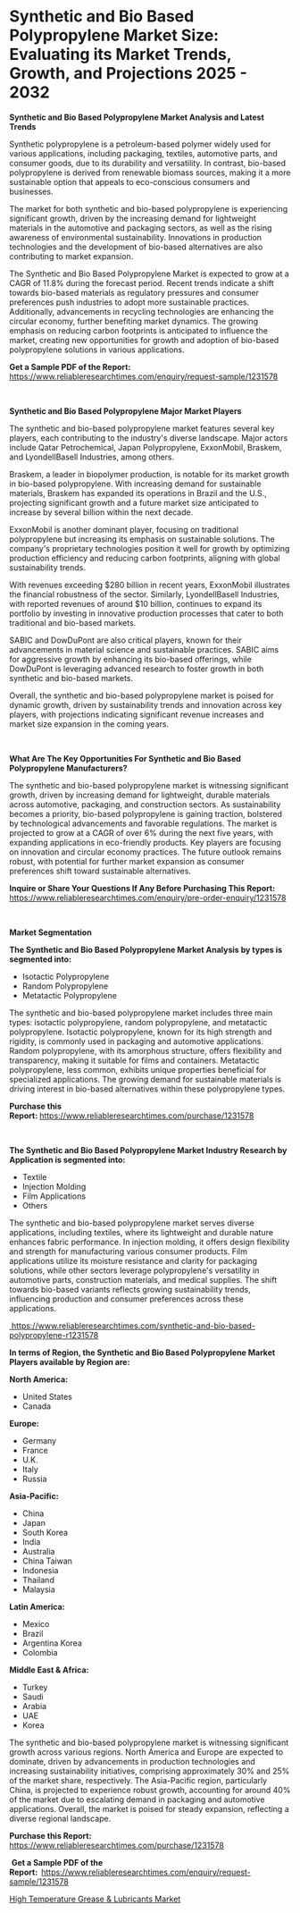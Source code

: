 <p><h1>Synthetic and Bio Based Polypropylene Market Size: Evaluating its Market Trends, Growth, and Projections 2025 - 2032</h1></p><p><strong>Synthetic and Bio Based Polypropylene Market Analysis and Latest Trends</strong></p>
<p><p>Synthetic polypropylene is a petroleum-based polymer widely used for various applications, including packaging, textiles, automotive parts, and consumer goods, due to its durability and versatility. In contrast, bio-based polypropylene is derived from renewable biomass sources, making it a more sustainable option that appeals to eco-conscious consumers and businesses. </p><p>The market for both synthetic and bio-based polypropylene is experiencing significant growth, driven by the increasing demand for lightweight materials in the automotive and packaging sectors, as well as the rising awareness of environmental sustainability. Innovations in production technologies and the development of bio-based alternatives are also contributing to market expansion. </p><p>The Synthetic and Bio Based Polypropylene Market is expected to grow at a CAGR of 11.8% during the forecast period. Recent trends indicate a shift towards bio-based materials as regulatory pressures and consumer preferences push industries to adopt more sustainable practices. Additionally, advancements in recycling technologies are enhancing the circular economy, further benefiting market dynamics. The growing emphasis on reducing carbon footprints is anticipated to influence the market, creating new opportunities for growth and adoption of bio-based polypropylene solutions in various applications.</p></p>
<p><strong>Get a Sample PDF of the Report:&nbsp;</strong> <a href="https://www.reliableresearchtimes.com/enquiry/request-sample/1231578?utm_campaign=2255&utm_medium=2&utm_source=Github&utm_content=ia&utm_term=03042025&utm_id=synthetic-and-bio-based-polypropylene">https://www.reliableresearchtimes.com/enquiry/request-sample/1231578</a></p>
<p>&nbsp;</p>
<p><strong>Synthetic and Bio Based Polypropylene Major Market Players</strong></p>
<p><p>The synthetic and bio-based polypropylene market features several key players, each contributing to the industry's diverse landscape. Major actors include Qatar Petrochemical, Japan Polypropylene, ExxonMobil, Braskem, and LyondellBasell Industries, among others.</p><p>Braskem, a leader in biopolymer production, is notable for its market growth in bio-based polypropylene. With increasing demand for sustainable materials, Braskem has expanded its operations in Brazil and the U.S., projecting significant growth and a future market size anticipated to increase by several billion within the next decade.</p><p>ExxonMobil is another dominant player, focusing on traditional polypropylene but increasing its emphasis on sustainable solutions. The company's proprietary technologies position it well for growth by optimizing production efficiency and reducing carbon footprints, aligning with global sustainability trends.</p><p>With revenues exceeding $280 billion in recent years, ExxonMobil illustrates the financial robustness of the sector. Similarly, LyondellBasell Industries, with reported revenues of around $10 billion, continues to expand its portfolio by investing in innovative production processes that cater to both traditional and bio-based markets.</p><p>SABIC and DowDuPont are also critical players, known for their advancements in material science and sustainable practices. SABIC aims for aggressive growth by enhancing its bio-based offerings, while DowDuPont is leveraging advanced research to foster growth in both synthetic and bio-based markets.</p><p>Overall, the synthetic and bio-based polypropylene market is poised for dynamic growth, driven by sustainability trends and innovation across key players, with projections indicating significant revenue increases and market size expansion in the coming years.</p></p>
<p>&nbsp;</p>
<p><strong>What Are The Key Opportunities For Synthetic and Bio Based Polypropylene Manufacturers?</strong></p>
<p><p>The synthetic and bio-based polypropylene market is witnessing significant growth, driven by increasing demand for lightweight, durable materials across automotive, packaging, and construction sectors. As sustainability becomes a priority, bio-based polypropylene is gaining traction, bolstered by technological advancements and favorable regulations. The market is projected to grow at a CAGR of over 6% during the next five years, with expanding applications in eco-friendly products. Key players are focusing on innovation and circular economy practices. The future outlook remains robust, with potential for further market expansion as consumer preferences shift toward sustainable alternatives.</p></p>
<p><strong>Inquire or Share Your Questions If Any Before Purchasing This Report:</strong> <a href="https://www.reliableresearchtimes.com/enquiry/pre-order-enquiry/1231578?utm_campaign=2255&utm_medium=2&utm_source=Github&utm_content=ia&utm_term=03042025&utm_id=synthetic-and-bio-based-polypropylene">https://www.reliableresearchtimes.com/enquiry/pre-order-enquiry/1231578</a></p>
<p>&nbsp;</p>
<p><strong>Market Segmentation</strong></p>
<p><strong>The Synthetic and Bio Based Polypropylene Market Analysis by types is segmented into:</strong></p>
<p><ul><li>Isotactic Polypropylene</li><li>Random Polypropylene</li><li>Metatactic Polypropylene</li></ul></p>
<p><p>The synthetic and bio-based polypropylene market includes three main types: isotactic polypropylene, random polypropylene, and metatactic polypropylene. Isotactic polypropylene, known for its high strength and rigidity, is commonly used in packaging and automotive applications. Random polypropylene, with its amorphous structure, offers flexibility and transparency, making it suitable for films and containers. Metatactic polypropylene, less common, exhibits unique properties beneficial for specialized applications. The growing demand for sustainable materials is driving interest in bio-based alternatives within these polypropylene types.</p></p>
<p><strong>Purchase this Report:&nbsp;</strong><a href="https://www.reliableresearchtimes.com/purchase/1231578?utm_campaign=2255&utm_medium=2&utm_source=Github&utm_content=ia&utm_term=03042025&utm_id=synthetic-and-bio-based-polypropylene">https://www.reliableresearchtimes.com/purchase/1231578</a></p>
<p>&nbsp;</p>
<p><strong>The Synthetic and Bio Based Polypropylene Market Industry Research by Application is segmented into:</strong></p>
<p><ul><li>Textile</li><li>Injection Molding</li><li>Film Applications</li><li>Others</li></ul></p>
<p><p>The synthetic and bio-based polypropylene market serves diverse applications, including textiles, where its lightweight and durable nature enhances fabric performance. In injection molding, it offers design flexibility and strength for manufacturing various consumer products. Film applications utilize its moisture resistance and clarity for packaging solutions, while other sectors leverage polypropylene's versatility in automotive parts, construction materials, and medical supplies. The shift towards bio-based variants reflects growing sustainability trends, influencing production and consumer preferences across these applications.</p></p>
<p><a href="https://www.reliableresearchtimes.com/synthetic-and-bio-based-polypropylene-r1231578?utm_campaign=2255&utm_medium=2&utm_source=Github&utm_content=ia&utm_term=03042025&utm_id=synthetic-and-bio-based-polypropylene">&nbsp;https://www.reliableresearchtimes.com/synthetic-and-bio-based-polypropylene-r1231578</a></p>
<p><strong>In terms of Region, the Synthetic and Bio Based Polypropylene Market Players available by Region are:</strong></p>
<p>
    <p> <strong> North America: </strong>
        <ul>
            <li>United States</li>
            <li>Canada</li>
        </ul>
        </p> 
    <p> <strong> Europe: </strong>
        <ul>
            <li>Germany</li>
            <li>France</li>
            <li>U.K.</li>
            <li>Italy</li>
            <li>Russia</li>
        </ul>
        </p> 
    <p> <strong> Asia-Pacific: </strong>
        <ul>
            <li>China</li>
            <li>Japan</li>
            <li>South Korea</li>
            <li>India</li>
            <li>Australia</li>
            <li>China Taiwan</li>
            <li>Indonesia</li>
            <li>Thailand</li>
            <li>Malaysia</li>
        </ul>
        </p> 
    <p> <strong> Latin America: </strong>
        <ul>
            <li>Mexico</li>
            <li>Brazil</li>
            <li>Argentina Korea</li>
            <li>Colombia</li>
        </ul>
        </p> 
    <p> <strong> Middle East & Africa: </strong>
        <ul>
            <li>Turkey</li>
            <li>Saudi</li>
            <li>Arabia</li>
            <li>UAE</li>
            <li>Korea</li>
        </ul>
    </p>
    </p>
<p><p>The synthetic and bio-based polypropylene market is witnessing significant growth across various regions. North America and Europe are expected to dominate, driven by advancements in production technologies and increasing sustainability initiatives, comprising approximately 30% and 25% of the market share, respectively. The Asia-Pacific region, particularly China, is projected to experience robust growth, accounting for around 40% of the market due to escalating demand in packaging and automotive applications. Overall, the market is poised for steady expansion, reflecting a diverse regional landscape.</p></p>
<p><strong>Purchase this Report: </strong><a href="https://www.reliableresearchtimes.com/purchase/1231578?utm_campaign=2255&utm_medium=2&utm_source=Github&utm_content=ia&utm_term=03042025&utm_id=synthetic-and-bio-based-polypropylene">https://www.reliableresearchtimes.com/purchase/1231578</a></p>
<p>&nbsp;<strong>Get a Sample PDF of the Report:&nbsp;&nbsp;</strong><a href="https://www.reliableresearchtimes.com/enquiry/request-sample/1231578?utm_campaign=2255&utm_medium=2&utm_source=Github&utm_content=ia&utm_term=03042025&utm_id=synthetic-and-bio-based-polypropylene">https://www.reliableresearchtimes.com/enquiry/request-sample/1231578</a></p>
<p><strong></strong></p>
<p><p><a href="https://github.com/sca704osol/Market-Research-Report-List-1/blob/main/high-temperature-grease-lubricants-market.md?utm_campaign=2255&utm_medium=2&utm_source=Github&utm_content=ia&utm_term=03042025&utm_id=synthetic-and-bio-based-polypropylene">High Temperature Grease & Lubricants Market</a></p></p>
